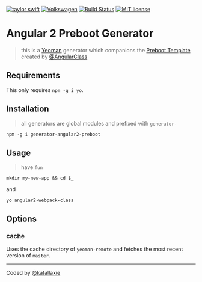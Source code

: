 [![taylor swift](https://img.shields.io/badge/secured%20by-taylor%20swift-brightgreen.svg)](https://twitter.com/SwiftOnSecurity)
[![Volkswagen](https://auchenberg.github.io/volkswagen/volkswargen_ci.svg?v=1)](https://github.com/auchenberg/volkswagen)
[![Build Status](https://travis-ci.org/katallaxie/generator-angular2-preboot.svg?branch=master)](https://travis-ci.org/katallaxie/generator-angular2-preboot)
[![MIT license](http://img.shields.io/badge/license-MIT-brightgreen.svg)](http://opensource.org/licenses/MIT)

# Angular 2 Preboot Generator

> this is a [Yeoman](http://yeoman.io) generator which companions the [Preboot Template](https://github.com/katallaxie/angular2-preboot) created by [@AngularClass](https://twitter.com/katallaxie)

## Requirements

This only requires `npm -g i yo`.

## Installation

> all generators are global modules and prefixed with `generator-`

```
npm -g i generator-angular2-preboot
```

## Usage

> have `fun`

```
mkdir my-new-app && cd $_
```

and

```
yo angular2-webpack-class
```

## Options

### cache
Uses the cache directory of `yeoman-remote` and fetches the most recent version of `master`.

---
Coded by [@katallaxie](http://twitter.com/katallaxie)